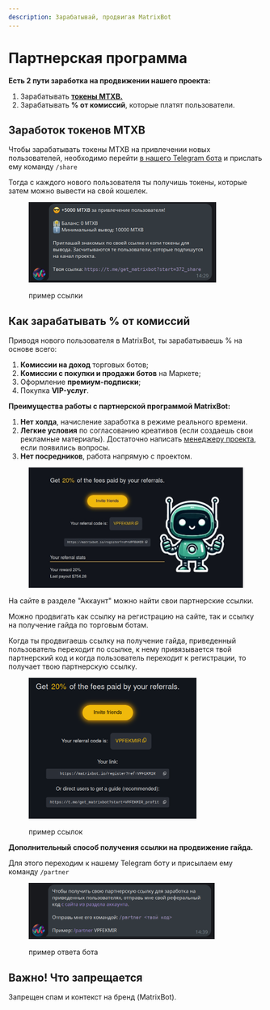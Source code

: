 ```yaml
---
description: Зарабатывай, продвигая MatrixBot
---
```


# Партнерская программа

**Есть 2 пути заработка на продвижении нашего проекта:**

1. Зарабатывать [**токены MTXB.**](../matrixbot.io-token-mtxb/)
2. Зарабатывать **% от комиссий**, которые платят пользователи.

## Заработок токенов MTXB

Чтобы зарабатывать токены MTXB на привлечении новых пользователей, необходимо перейти [в нашего Telegram бота](https://t.me/get\_matrixbot?start=help\_org\_ru) и прислать ему команду `/share`

Тогда с каждого нового пользователя ты получишь токены, которые затем можно вывести на свой кошелек.

<figure><img src="../.gitbook/assets/Screenshot_2024-07-11_14-35-40.png" alt="" width="371"><figcaption><p>пример ссылки</p></figcaption></figure>

## Как зарабатывать % от комиссий

Приводя нового пользователя в MatrixBot, ты зарабатываешь % на основе всего:

1. **Комиссии на доход** торговых ботов;
2. **Комиссии с покупки и продажи ботов** на Маркете;
3. Оформление **премиум-подписки**;
4. Покупка **VIP-услуг**.

**Преимущества работы с партнерской программой MatrixBot:**

1. **Нет холда**, начисление заработка в режиме реального времени.
2. **Легкие условия** по согласованию креативов (если создаешь свои рекламные материалы). Достаточно написать [менеджеру проекта](https://dzen.ru/away?to=https%3A%2F%2Ft.me%2Fmatrixbotio\_manager), если появились вопросы.
3. **Нет посредников**, работа напрямую с проектом.

<figure><img src="../.gitbook/assets/B1JqmxhNOkOx_egnFhzQPvrLs8zkRu5_Pjx-h0BepH2dvGYAI3hy5VoaOurNEG7Q3aI4p7WPp3kjxsP8hTQmcU8YZ9dVFSpG88OsYgAazmz3xrnIoB6iPHkieNQFErwowtUtHCM2LLc0Ezri0j9E88PWUdCFpIYEDMaKrY58ZjUofnD1cHkcbaTO1B1RKv454OWV2fdgknUxYEOUbTCqboqpZjokGSy-G3tFmYQTePTkwlvtmby0AATWso.jpeg" alt="" width="563"><figcaption></figcaption></figure>

На сайте в разделе "Аккаунт" можно найти свои партнерские ссылки.

Можно продвигать как ссылку на регистрацию на сайте, так и ссылку на получение гайда по торговым ботам.

Когда ты продвигаешь ссылку на получение гайда, приведенный пользователь переходит по ссылке, к нему привязывается твой партнерский код и когда пользователь переходит к регистрации, то получает твою партнерскую ссылку.

<figure><img src="../.gitbook/assets/Screenshot_2024-07-11_11-49-23.png" alt="" width="332"><figcaption><p>пример ссылок</p></figcaption></figure>

**Дополнительный способ получения ссылки на продвижение гайда.**

Для этого переходим к нашему Telegram боту и присылаем ему команду `/partner`

<figure><img src="../.gitbook/assets/Screenshot_2024-07-11_14-39-21.png" alt="" width="368"><figcaption><p>пример ответа бота</p></figcaption></figure>

## Важно! Что запрещается

Запрещен спам и контекст на бренд (MatrixBot).
